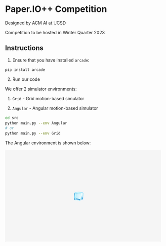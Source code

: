 # Paper.IO++ Competition

Designed by ACM AI at UCSD

Competition to be hosted in Winter Quarter 2023

## Instructions

1. Ensure that you have installed `arcade`:

```bash
pip install arcade
```

2. Run our code

We offer 2 simulator environments:

1. `Grid` - Grid motion-based simulator
   
2. `Angular` - Angular motion-based simulator

```bash
cd src
python main.py --env Angular
# or
python main.py --env Grid
```

The Angular environment is shown below:

![angular simulator](figures/angular_sim.gif)